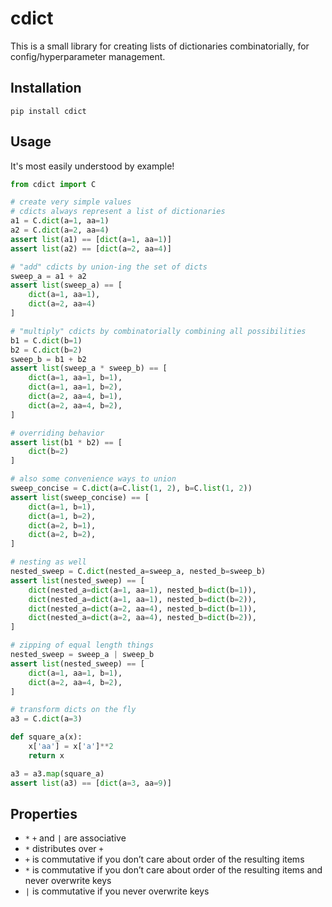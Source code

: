 # cdict

This is a small library for creating lists of dictionaries combinatorially, for config/hyperparameter management.

## Installation

`pip install cdict`

## Usage

It's most easily understood by example!

```python
from cdict import C

# create very simple values
# cdicts always represent a list of dictionaries
a1 = C.dict(a=1, aa=1)
a2 = C.dict(a=2, aa=4)
assert list(a1) == [dict(a=1, aa=1)]
assert list(a2) == [dict(a=2, aa=4)]

# "add" cdicts by union-ing the set of dicts
sweep_a = a1 + a2
assert list(sweep_a) == [
    dict(a=1, aa=1),
    dict(a=2, aa=4)
]

# "multiply" cdicts by combinatorially combining all possibilities
b1 = C.dict(b=1)
b2 = C.dict(b=2)
sweep_b = b1 + b2
assert list(sweep_a * sweep_b) == [
    dict(a=1, aa=1, b=1),
    dict(a=1, aa=1, b=2),
    dict(a=2, aa=4, b=1),
    dict(a=2, aa=4, b=2),
]

# overriding behavior
assert list(b1 * b2) == [
    dict(b=2)
]

# also some convenience ways to union
sweep_concise = C.dict(a=C.list(1, 2), b=C.list(1, 2))
assert list(sweep_concise) == [
    dict(a=1, b=1),
    dict(a=1, b=2),
    dict(a=2, b=1),
    dict(a=2, b=2),
]

# nesting as well
nested_sweep = C.dict(nested_a=sweep_a, nested_b=sweep_b)
assert list(nested_sweep) == [
    dict(nested_a=dict(a=1, aa=1), nested_b=dict(b=1)),
    dict(nested_a=dict(a=1, aa=1), nested_b=dict(b=2)),
    dict(nested_a=dict(a=2, aa=4), nested_b=dict(b=1)),
    dict(nested_a=dict(a=2, aa=4), nested_b=dict(b=2)),
]

# zipping of equal length things
nested_sweep = sweep_a | sweep_b
assert list(nested_sweep) == [
    dict(a=1, aa=1, b=1),
    dict(a=2, aa=4, b=2),
]

# transform dicts on the fly
a3 = C.dict(a=3)

def square_a(x):
    x['aa'] = x['a']**2
    return x

a3 = a3.map(square_a)
assert list(a3) == [dict(a=3, aa=9)]

```

## Properties

- `*` `+` and `|` are associative
- `*` distributes over `+`
- `+`  is commutative if you don’t care about order of the resulting items
- `*` is commutative if you don’t care about order of the resulting items and never overwrite keys
- `|` is commutative if you never overwrite keys
